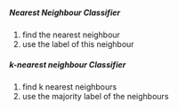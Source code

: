 ##### Nearest Neighbour Classifier
1. find the nearest neighbour
2. use the label of this neighbour

##### k-nearest neighbour Classifier
1. find k nearest neighbours
2. use the majority label of the neighbours